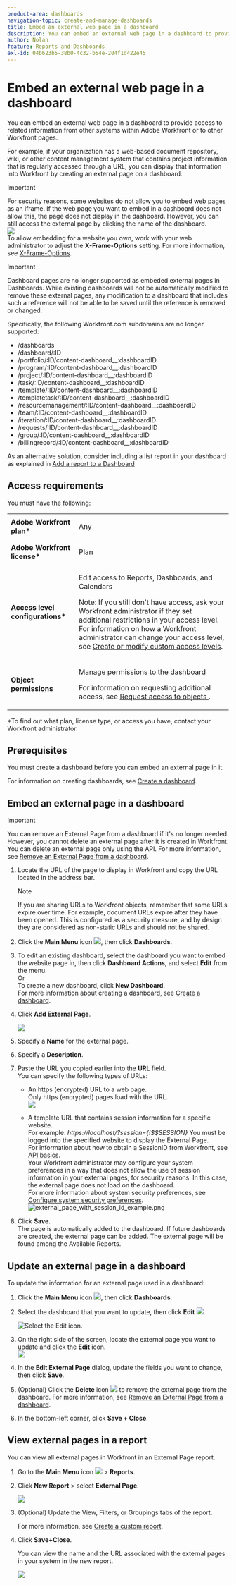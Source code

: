 ```yaml
---
product-area: dashboards
navigation-topic: create-and-manage-dashboards
title: Embed an external web page in a dashboard
description: You can embed an external web page in a dashboard to provide access to related information from other systems within Adobe Workfront or to other Workfront pages.
author: Nolan
feature: Reports and Dashboards
exl-id: 04b623b5-38b0-4c32-b54e-204f1d422e45
---
```

# Embed an external web page in a dashboard

You can embed an external web page in a dashboard to provide access to related information from other systems within Adobe Workfront or to other Workfront pages.

For example, if your organization has a web-based document repository, wiki, or other content management system that contains project information that is regularly accessed through a URL, you can display that information into Workfront by creating an external page on a dashboard.

>[!IMPORTANT]
>
>For security reasons, some websites do not allow you to embed web pages as an iframe. If the web page you want to embed in a dashboard does not allow this, the page does not display in the dashboard. However, you can still access the external page by clicking the name of the dashboard.  
>![](assets/qs-empty-external-page-report-350x165.png)  
>To allow embedding for a website you own, work with your web administrator to adjust the **X-Frame-Options** setting. For more information, see [X-Frame-Options](https://developer.mozilla.org/en-US/docs/Web/HTTP/Headers/X-Frame-Options).


>[!IMPORTANT]
>
>Dashboard pages are no longer supported as embeded external pages in Dashboards. While existing dashboards will not be automatically modified to remove these external pages, any modification to a dashboard that includes such a reference will not be able to be saved until the reference is removed or changed.
>
>Specifically, the following Workfront.com subdomains are no longer supported:
>
>* /dashboards​
>* /dashboard/:ID​
>* /portfolio/:ID/content-dashboard__:dashboardID​
>* /program/:ID/content-dashboard__:dashboardID​
>* /project/:ID/content-dashboard__:dashboardID​
>* /task/:ID/content-dashboard__:dashboardID​
>* /template/:ID/content-dashboard__:dashboardID​
>* /templatetask/:ID/content-dashboard__:dashboardID​
>* /resourcemanagement/:ID/content-dashboard__:dashboardID​
>* /team/:ID/content-dashboard__:dashboardID​
>* /iteration/:ID/content-dashboard__:dashboardID​
>* /requests/:ID/content-dashboard__:dashboardID​
>* /group/:ID/content-dashboard__:dashboardID​
>* /billingrecord/:ID/content-dashboard__:dashboardID
>
>As an alternative solution, consider including a list report in your dashboard as explained in [Add a report to a Dashboard](/help/quicksilver/reports-and-dashboards/dashboards/creating-and-managing-dashboards/add-report-dashboard.md)

## Access requirements

You must have the following:

<table style="table-layout:auto"> 
 <col> 
 <col> 
 <tbody> 
  <tr> 
   <td role="rowheader"><strong>Adobe Workfront plan*</strong></td> 
   <td> <p>Any</p> </td> 
  </tr> 
  <tr> 
   <td role="rowheader"><strong>Adobe Workfront license*</strong></td> 
   <td> <p>Plan </p> </td> 
  </tr> 
  <tr> 
   <td role="rowheader"><strong>Access level configurations*</strong></td> 
   <td> <p>Edit access to Reports, Dashboards, and Calendars</p> <p>Note: If you still don't have access, ask your Workfront administrator if they set additional restrictions in your access level. For information on how a Workfront administrator can change your access level, see <a href="../../../administration-and-setup/add-users/configure-and-grant-access/create-modify-access-levels.md" class="MCXref xref">Create or modify custom access levels</a>.</p> </td> 
  </tr> 
  <tr> 
   <td role="rowheader"><strong>Object permissions</strong></td> 
   <td> <p>Manage permissions to the dashboard</p> <p>For information on requesting additional access, see <a href="../../../workfront-basics/grant-and-request-access-to-objects/request-access.md" class="MCXref xref">Request access to objects </a>.</p> </td> 
  </tr> 
 </tbody> 
</table>

&#42;To find out what plan, license type, or access you have, contact your Workfront administrator.

## Prerequisites

You must create a dashboard before you can embed an external page in it.

For information on creating dashboards, see [Create a dashboard](../../../reports-and-dashboards/dashboards/creating-and-managing-dashboards/create-dashboard.md).

## Embed an external page in a dashboard

>[!IMPORTANT]
>
>You can remove an External Page from a dashboard if it's no longer needed. However, you cannot delete an external page after it is created in Workfront. You can delete an external page only using the API. For more information, see [Remove an External Page from a dashboard](../../../reports-and-dashboards/dashboards/creating-and-managing-dashboards/remove-external-page-from-dashboard.md).

1. Locate the URL of the page to display in Workfront and copy the URL located in the address bar.

   >[!NOTE]
   >
   >If you are sharing URLs to Workfront objects, remember that some URLs expire over time. For example, document URLs expire after they have been opened. This is configured as a security measure, and by design they are considered as non-static URLs and should not be shared.

1. Click the **Main Menu** icon ![](assets/main-menu-icon.png), then click **Dashboards**. 

1. To edit an existing dashboard, select the dashboard you want to embed the website page in, then click **Dashboard Actions**, and select **Edit** from the menu.  
   Or  
   To create a new dashboard, click **New Dashboard**.  
   For more information about creating a dashboard, see [Create a dashboard](../../../reports-and-dashboards/dashboards/creating-and-managing-dashboards/create-dashboard.md).

1. Click **Add External Page**.

   ![](assets/qs-add-external-page-350x239.png)

1. Specify a **Name** for the external page.
1. Specify a **Description**.
1. Paste the URL you copied earlier into the **URL** field.  
   You can specify the following types of URLs:

   * An https (encrypted) URL to a web page.  
     Only https (encrypted) pages load with the URL.  
     ![](assets/add-external-page-dialog-qs-350x247.png)

   * A template URL that contains session information for a specific website.  
     For example: *https://localhost/?session={!$$SESSION}* 
     You must be logged into the specified website to display the External Page.  
     For information about how to obtain a SessionID from Workfront, see [API basics](../../../wf-api/general/api-basics.md).  
     Your Workfront administrator may configure your system preferences in a way that does not allow the use of session information in your external pages, for security reasons. In this case, the external page does not load on the dashboard.  
     For more information about system security preferences, see [Configure system security preferences](../../../administration-and-setup/manage-workfront/security/configure-security-preferences.md).  
     ![external_page_with_session_id_example.png](assets/external-page-with-session-id-example-350x134.png)

1. Click **Save**.  
   The page is automatically added to the dashboard. If future dashboards are created, the external page can be added. The external page will be found among the Available Reports.

   <!--
   <MadCap:conditionalText data-mc-conditions="QuicksilverOrClassic.Draft mode">
   (NOTE: Alina: *** This is linked to: Creating Dashboards, and Editing Dashboards.)
   </MadCap:conditionalText>
   -->

## Update an external page in a dashboard

To update the information for an external page used in a dashboard:

1. Click the **Main Menu** icon ![](assets/main-menu-icon.png), then click **Dashboards**. 
1. Select the dashboard that you want to update, then click **Edit** ![](assets/edit-icon.png).

   ![Select the Edit icon.](assets/nwe-editdashboard2021-350x188.png)

1. On the right side of the screen, locate the external page you want to update and click the **Edit** icon.  
   ![](assets/nwe-inline-edit-external-page-350x226.png)

1. In the **Edit External Page** dialog, update the fields you want to change, then click **Save**.
1. (Optional)&nbsp;Click the **Delete** icon ![](assets/delete.png) to remove the external page from the dashboard. For more information, see [Remove an External Page from a dashboard](../../../reports-and-dashboards/dashboards/creating-and-managing-dashboards/remove-external-page-from-dashboard.md). 
1. In the bottom-left corner, click **Save + Close**.

## View external pages in a report

You can view all external pages in Workfront in an External Page report.

1. Go to the **Main Menu** icon ![](assets/main-menu-icon.png) > **Reports**.
1. Click **New Report** > select **External Page**.

   ![](assets/external-page-new-report-in-dropdown-nwe.png)

1. (Optional) Update the View, Filters, or Groupings tabs of the report.

   For more information, see [Create a custom report](../../../reports-and-dashboards/reports/creating-and-managing-reports/create-custom-report.md). 

1. Click **Save+Close**.

   You can view the name and the URL associated with the external pages in your system in the new report.

   ![](assets/external-page-report-name-url-columns-nwe-350x213.png)

